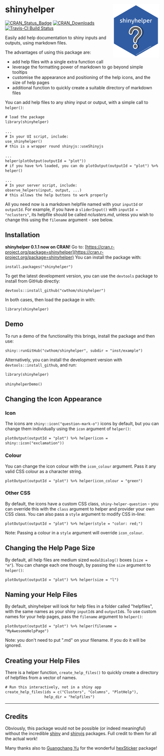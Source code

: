 # shinyhelper <img src="man/figures/logo.png" align="right"/>


[![CRAN_Status_Badge](http://www.r-pkg.org/badges/version/shinyhelper)](https://cran.r-project.org/package=shinyhelper)
[![CRAN_Downloads](https://cranlogs.r-pkg.org/badges/shinyhelper)](https://cran.r-project.org/package=shinyhelper)
[![Travis-CI Build Status](https://travis-ci.org/cwthom/shinyhelper.svg?branch=master)](https://travis-ci.org/cwthom/shinyhelper)


Easily add help documentation to shiny inputs and outputs, using markdown files.

The advantages of using this package are:

* add help files with a single extra function call
* leverage the formatting power of markdown to go beyond simple tooltips
* customise the appearance and positioning of the help icons, and the size of help pages
* additional function to quickly create a suitable directory of markdown files

You can add help files to any shiny input or output, with a simple call to `helper()`:
```
# load the package
library(shinyhelper)

...
# In your UI script, include:
use_shinyhelper()
# this is a wrapper round shinyjs::useShinyjs

...
helper(plotOutput(outputId = "plot"))
# if you have %>% loaded, you can do plotOutput(outputId = "plot") %>% helper()

...
# In your server script, include:
observe_helpers(input, output, ...)
# this allows the help buttons to work properly

```
All you need now is a markdown helpfile named with your `inputId` or `outputId`.
For example, if you have a `sliderInput()` with `inputId = "nclusters"`, its helpfile should be called *nclusters.md*, unless you wish to change this using the `filename` argument - see below.

## Installation

**shinyhelper 0.1.1 now on CRAN!** Go to: [https://cran.r-project.org/package=shinyhelper](https://cran.r-project.org/package=shinyhelper) 
You can install the package with:
```
install.packages("shinyhelper")
```

To get the latest development version, you can use the `devtools` package to install from GitHub directly:
```
devtools::install_github("cwthom/shinyhelper")
```

In both cases, then load the package in with:
```
library(shinyhelper)
```
## Demo

To run a demo of the functionality this brings, install the package and then use:
```
shiny::runGitHub("cwthom/shinyhelper", subdir = "inst/example")
```

Alternatively, you can install the development version with `devtools::install_github`, and run:

```
library(shinyhelper)

shinyhelperDemo()
```

## Changing the Icon Appearance

### Icon

The icons are `shiny::icon("question-mark-o")` icons by default, but you can change them individually using the `icon` argument of `helper()`:

```
plotOutput(outputId = "plot") %>% helper(icon = shiny::icon("exclamation"))
```

### Colour

You can change the icon colour with the `icon_colour` argument. Pass it any valid CSS colour as a character string.

```
plotOutput(outputId = "plot") %>% helper(icon_colour = "green")
```

### Other CSS

By default, the icons have a custom CSS class, `shiny-helper-question` - you can override this with the `class` argument to helper and provider your own CSS class. You can also pass a `style` argument to modify CSS in-line:
```
plotOutput(outputId = "plot") %>% helper(style = "color: red;")
```
Note: Passing a colour in a `style` argument will override `icon_colour`.

## Changing the Help Page Size

By default, all help files are medium sized `modalDialog()` boxes (`size = "m"`). You can change each one though, by passing the `size` argument to `helper()`:

```
plotOutput(outputId = "plot") %>% helper(size = "l")
```

## Naming your Help Files

By default, shinyhelper will look for help files in a folder called "helpfiles", with the same names as your shiny `inputId`s and `outputId`s. To use custom names for your help pages, pass the `filename` argument to `helper()`:

```
plotOutput(outputId = "plot") %>% helper(filename = "MyAwesomeHelpPage")
```

Note: you don't need to put ".md" on your filename. If you do it will be ignored.

## Creating your Help Files

There is a helper function, `create_help_files()` to quickly create a directory of helpfiles from a vector of names. 

```
# Run this interactively, not in a shiny app
create_help_files(ids = c("Clusters", "Columns", "PlotHelp"), 
                  help_dir = "helpfiles")
```

***

## Credits

Obviously, this package would not be possible (or indeed meaningful) without the incredible [shiny](https://github.com/rstudio/shiny) and [shinyjs](https://github.com/daattali/shinyjs) packages. Full credit to them for all the actual work!

Many thanks also to [Guangchang Yu](https://github.com/GuangchuangYu) for the wonderful [hexSticker](https://github.com/GuangchuangYu/hexSticker) package!


